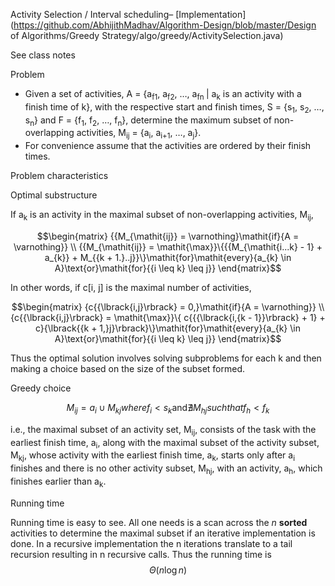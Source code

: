 Activity Selection / Interval scheduling–
[Implementation](https://github.com/AbhijithMadhav/Algorithm-Design/blob/master/Design of Algorithms/Greedy Strategy/algo/greedy/ActivitySelection.java)

See class notes

Problem

- Given a set of activities, A = {a<sub>f1</sub>, a<sub>f2</sub>, …,
  a<sub>fn </sub>\| a<sub>k</sub> is an activity with a finish time of
  k}, with the respective start and finish times, S = {s<sub>1</sub>,
  s<sub>2</sub>, …, s<sub>n</sub>} and F = {f<sub>1</sub>,
  f<sub>2</sub>, …, f<sub>n</sub>}, determine the maximum subset of
  non-overlapping activities, M<sub>ij</sub> = {a<sub>i</sub>,
  a<sub>i+1</sub>, …, a<sub>j</sub>}.
- For convenience assume that the activities are ordered by their finish
  times.

Problem characteristics

Optimal substructure

If a<sub>k</sub> is an activity in the maximal subset of non-overlapping
activities, M<sub>ij</sub>,

$$\begin{matrix}
{{M_{\mathit{ij}} = \varnothing}\mathit{if}{A = \varnothing}} \\
{{M_{\mathit{ij}} = \mathit{\max}}\{{{M_{\mathit{i...k} - 1} + a_{k}} + M_{{k + 1.}..j}}\}\mathit{for}\mathit{every}{a_{k} \in A}\text{or}\mathit{for}{{i \leq k} \leq j}}
\end{matrix}$$

In other words, if c\[i, j\] is the maximal number of activities,

$$\begin{matrix}
{c{{\lbrack{i,j}\rbrack} = 0,}\mathit{if}{A = \varnothing}} \\
{c{{\lbrack{i,j}\rbrack} = \mathit{\max}}\{ c{{{\lbrack{i,{k - 1}}\rbrack} + 1} + c}{\lbrack{{k + 1,}j}\rbrack}\}\mathit{for}\mathit{every}{a_{k} \in A}\text{or}\mathit{for}{{i \leq k} \leq j}}
\end{matrix}$$

Thus the optimal solution involves solving subproblems for each k and
then making a choice based on the size of the subset formed.

Greedy choice

$${M_{\mathit{ij}} = {a_{i} \cup M_{\mathit{kj}}}}\mathit{where}{f_{i} < s_{k}}\text{and}\nexists M_{\mathit{hj}}\mathit{such}\mathit{that}{f_{h} < f_{k}}$$

i.e., the maximal subset of an activity set, M<sub>ij</sub>, consists of
the task with the earliest finish time, a<sub>i</sub>, along with the
maximal subset of the activity subset, M<sub>kj</sub>, whose activity
with the earliest finish time, a<sub>k</sub>, starts only after
a<sub>i</sub> finishes and there is no other activity subset,
M<sub>hj</sub>, with an activity, a<sub>h</sub>, which finishes earlier
than a<sub>k</sub>.

Running time

Running time is easy to see. All one needs is a scan across the *n*
**sorted** activities to determine the maximal subset if an iterative
implementation is done. In a recursive implementation the n iterations
translate to a tail recursion resulting in n recursive calls. Thus the
running time is $$\Theta{({n\log n})}$$
